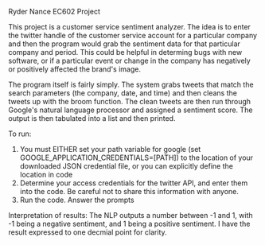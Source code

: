 Ryder Nance EC602 Project

This project is a customer service sentiment analyzer. The idea is to enter the twitter handle of the customer service account for a particular company and then the program would grab the sentiment data for that particular company and period. This could be helpful in determing bugs with new software, or if a particular event or change in the company has negatively or positively affected the brand's image. 

The program itself is fairly simply. The system grabs tweets that match the search parameters (the company, date, and time) and then cleans the tweets up with the broom function. The clean tweets are then run through Google's natural language processor and assigned a sentiment score. The output is then tabulated into a list and then printed.



To run:
1. You must EITHER set your path variable for google (set GOOGLE_APPLICATION_CREDENTIALS=[PATH]) to the location of  your downloaded JSON credential file, or you can explicitly define the location in code
2. Determine your access credentials for the twitter API, and enter them into the code. Be careful not to share this information with anyone. 
3. Run the code. Answer the prompts


Interpretation of results:
The NLP outputs a number between -1 and 1, with -1 being a negative sentiment, and 1 being a positive sentiment. I have the result expressed to one decmial point for clarity. 

